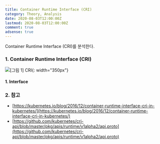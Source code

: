 ```yaml
---
title: Container Runtime Interface (CRI)
category: Theory, Analysis
date: 2020-08-03T12:00:00Z
lastmod: 2020-08-03T12:00:00Z
comment: true
adsense: true
---
```


Container Runtime Interface (CRI)를 분석한다.

### 1. Container Runtime Interface (CRI)

![[그림 1] CRI]({{site.baseurl}}/images/theory_analysis/Container_Runtime_Interface/CRI.PNG){: width="350px"}

#### 1. Interface

### 2. 참고

* [https://kubernetes.io/blog/2016/12/container-runtime-interface-cri-in-kubernetes/](https://kubernetes.io/blog/2016/12/container-runtime-interface-cri-in-kubernetes/)
* [https://github.com/kubernetes/cri-api/blob/master/pkg/apis/runtime/v1alpha2/api.proto](https://github.com/kubernetes/cri-api/blob/master/pkg/apis/runtime/v1alpha2/api.proto)